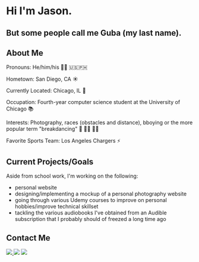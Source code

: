 <h1>Hi I'm Jason.</h1>
<h2>But some people call me Guba (my last name).</h2>

<h2>About Me</h2>
<p>Pronouns: He/him/his 👦🏻 🇺🇸🇵🇭</p>
<p>Hometown: San Diego, CA ☀️</p>
<p>Currently Located: Chicago, IL 📍</p>
<p>Occupation: Fourth-year computer science student at the University of Chicago 📚</p>
<p>Interests: Photography, races (obstacles and distance), bboying or the more popular term "breakdancing" 📸 🏃🏻 🕺🏻</p>
<p>Favorite Sports Team: Los Angeles Chargers ⚡️</p>

<h2>Current Projects/Goals</h2>

<p> Aside from school work, I'm working on the following:
<ul>
<li>personal website</li>
<li>designing/implementing a mockup of a personal photography website</li>
<li>going through various Udemy courses to improve on personal hobbies/improve technical skillset</li>
<li>tackling the various audiobooks I've obtained from an Audible subscription that I probably should of freezed a long time ago</li>
</ul>

<h2>Contact Me</h2>
<div>
<a href="https://www.linkedin.com/in/jason-guba/">    
<img src="https://img.shields.io/badge/LinkedIn-blue?logo=linkedin&logoColor=white&style=for-the-badge">
</a>
<a href="https://www.instagram.com/jasonguba/"><img src="https://img.shields.io/badge/Instagram-blue?logo=instagram&logoColor=white&style=for-the-badge"></a>
<a href="https://mail.google.com/"><img src="https://img.shields.io/badge/GMail-blue?logo=gmail&logoColor=white&style=for-the-badge"></a>
</div>








<!---
jiguba/jiguba is a ✨ special ✨ repository because its `README.md` (this file) appears on your GitHub profile.
You can click the Preview link to take a look at your changes.
--->
